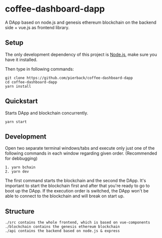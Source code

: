 # coffee-dashboard-dapp

A DApp based on node.js and genesis ethereum blockchain on the backend side + vue.js as frontend library.

## Setup
The only development dependency of this project is [Node.js](https://nodejs.org), make sure you have it installed.

Then type in following commands:

```
git clone https://github.com/pierback/coffee-dashboard-dapp 
cd coffee-dashboard-dapp
yarn install
```

## Quickstart
Starts DApp and blockchain concurrently. 

```
yarn start
```

## Development
Open two separate terminal windows/tabs and execute only just one of the following commands in each window regarding given order. (Recommended for debbugging)

```
1. yarn bchain
2. yarn dev
```
The first command starts the blockchain and the second the DApp. 
It's important to start the blockchain first and after that you're ready to go to boot up the DApp. 
If the execution order is switched, the DApp won't be able to connect to the blockchain and will break on start up.

## Structure

```
./src contains the whole frontend, which is based on vue-components
./blockchain contains the genesis ethereum blockchain
./api contains the backend based on node.js & express
```
